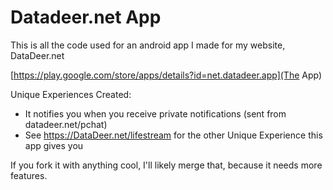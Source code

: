 # Datadeer.net App

This is all the code used for an android app I made for my website, DataDeer.net

[https://play.google.com/store/apps/details?id=net.datadeer.app](The App)

Unique Experiences Created:
- It notifies you when you receive private notifications (sent from datadeer.net/pchat)
- See https://DataDeer.net/lifestream for the other Unique Experience this app gives you 

If you fork it with anything cool, I'll likely merge that, because it needs more features.